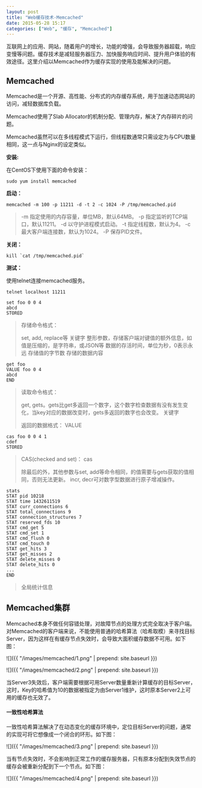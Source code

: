 ```yaml
---
layout: post
title: "Web缓存技术-Memcached"
date: 2015-05-28 15:17
categories: ["Web", "缓存", "Memcached"]
---
```


互联网上的应用、网站，随着用户的增长，功能的增强，会导致服务器超载，响应变慢等问题。缓存技术是减轻服务器压力、加快服务响应时间、提升用户体验的有效途径。这里介绍以Memcached作为缓存实现的使用及能解决的问题。

Memcached
-------------------------

Memcached是一个开源、高性能、分布式的内存缓存系统，用于加速动态网站的访问，减轻数据库负载。

Memcached使用了Slab Allocator的机制分配、管理内存，解决了内存碎片的问题。

Memcached虽然可以在多线程模式下运行，但线程数通常只需设定为与CPU数量相同，这一点与Nginx的设定类似。

__安装:__

在CentOS下使用下面的命令安装：

    sudo yum install memcached

__启动：__

    memcached -m 100 -p 11211 -d -t 2 -c 1024 -P /tmp/memcached.pid

> -m 指定使用的内存容量，单位MB，默认64MB。
> -p 指定监听的TCP端口，默认11211。
> -d 以守护进程模式启动。
> -t 指定线程数，默认为4。
> -c 最大客户端连接数，默认为1024。
> -P 保存PID文件。

__关闭：__

    kill `cat /tmp/memcached.pid`

__测试：__

使用telnet连接memcached服务。

    telnet localhost 11211

    set foo 0 0 4
    abcd
    STORED

> 存储命令格式：
> <command name> <key> <flags> <exptime> <bytes>
> <data block>
> 
> <command name> set, add, replace等
> <key> 关键字
> <flags> 整形参数，存储客户端对键值的额外信息，如值是压缩的，是字符串，或JSON等
> <exptime> 数据的存活时间，单位为秒，0表示永远
> <bytes> 存储值的字节数
> <data block> 存储的数据内容

    get foo
    VALUE foo 0 4
    abcd
    END

> 读取命令格式：
> <command name> <key>
> 
> <command name> get, gets。gets比get多返回一个数字，这个数字检查数据有没有发生变化，当key对应的数据改变时，gets多返回的数字也会改变。
> <key> 关键字
> 
> 返回的数据格式：
> VALUE <key> <flags> <bytes>

    cas foo 0 0 4 1
    cdef
    STORED

> CAS(checked and set)：
> cas <key> <flags> <exptime> <bytes> <version>
> 
> 除最后的<version>外，其他参数与set, add等命令相同，<version>的值需要与gets获取的值相同，否则无法更新。
> incr, decr可对数字型数据进行原子增减操作。

    stats
    STAT pid 10218
    STAT time 1432611519
    STAT curr_connections 6
    STAT total_connections 9
    STAT connection_structures 7
    STAT reserved_fds 10
    STAT cmd_get 5
    STAT cmd_set 1
    STAT cmd_flush 0
    STAT cmd_touch 0
    STAT get_hits 3
    STAT get_misses 2
    STAT delete_misses 0
    STAT delete_hits 0
    ...
    END

> 全局统计信息

Memcached集群
------------------------

Memcached本身不做任何容错处理，对故障节点的处理方式完全取决于客户端。对Memcached的客户端来说，不能使用普通的哈希算法（哈希取模）来寻找目标Server，因为这样在有缓存节点失效时，会导致大面积缓存数据不可用。如下图：

![]({{ "/images/memcached/1.png" | prepend: site.baseurl }})

![]({{ "/images/memcached/2.png" | prepend: site.baseurl }})

当Server3失效后，客户端需要根据可用Server数量重新计算缓存的目标Server，这时，Key的哈希值为10的数据被指定为由Server1维护，这时原本Server2上可用的缓存也无效了。

#### 一致性哈希算法 ####

一致性哈希算法解决了在动态变化的缓存环境中，定位目标Server的问题，通常的实现可将它想像成一个闭合的环形。如下图：

![]({{ "/images/memcached/3.png" | prepend: site.baseurl }})

当有节点失效时，不会影响到正常工作的缓存服务器，只有原本分配到失效节点的缓存会被重新分配到下一个节点。如下图：

![]({{ "/images/memcached/4.png" | prepend: site.baseurl }})

